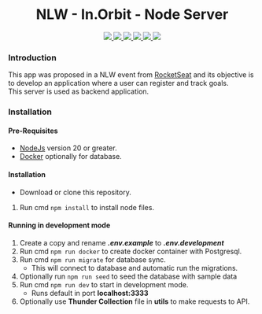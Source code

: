 <h1 align="center">NLW - In.Orbit - Node Server</h1> 

<p align="center">
<a href="https://nodejs.org/">
  <img src="https://img.shields.io/badge/Node.js-000000?style=for-the-badge&logo=node.js&logoColor=339933" />
</a>
<a href="https://www.typescriptlang.org">
<img src="https://img.shields.io/badge/TypeScript-black?style=for-the-badge&logo=typescript" />
</a>
<a href="https://www.fastify.io/">
  <img src="https://img.shields.io/badge/Fastify-000000?style=for-the-badge&logo=fastify&logoColor=white" />
</a>
<a href="https://www.postgresql.org/">
  <img src="https://img.shields.io/badge/PostgreSQL-000000?style=for-the-badge&logo=postgresql&logoColor=336791" />
</a>
<a href="https://github.com/colinhacks/zod">
  <img src="https://img.shields.io/badge/Zod-black?style=for-the-badge&logo=zod"/>
</a>
<a href="https://www.docker.com/">
  <img src="https://img.shields.io/badge/Docker-000000?style=for-the-badge&logo=docker&logoColor=2496ED" />
</a>

</p>

### Introduction
This app was proposed in a NLW event from [RocketSeat](https://www.rocketseat.com.br/) and its objective is to develop an application where a user can register and track goals.   
This server is used as backend application.

### Installation
#### Pre-Requisites
- [NodeJs](https://nodejs.org/en) version 20 or greater.
- [Docker](https://www.docker.com/) optionally for database.

#### Installation
- Download or clone this repository.
1. Run cmd `npm install` to install node files.


#### Running in development mode
1. Create a copy and rename ***.env.example*** to ***.env.development***
2. Run cmd `npm run docker` to create docker container with Postgresql.
3. Run cmd `npm run migrate` for database sync.
    - This will connect to database and automatic run the migrations.
4. Optionally run `npm run seed` to seed the database with sample data
5. Run cmd `npm run dev` to start in development mode.
    - Runs default in port **localhost:3333**
6. Optionally use **Thunder Collection** file in **utils** to make requests to API.
